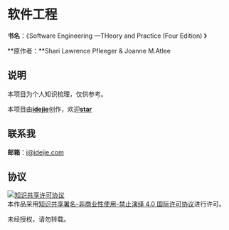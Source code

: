 # 软件工程

**书名**：《Software Engineering —THeory and Practice (Four Edition) 》

**原作者：**Shari Lawrence Pfleeger & Joanne M.Atlee



## 说明

本项目为个人知识梳理，仅供参考。

本项目由[**idejie**](https://github.com/YangDejie)创作，欢迎[**star**]()



## 联系我

**邮箱**：i@idejie.com



## 协议

<a rel="license" href="http://creativecommons.org/licenses/by-nc-nd/4.0/"><img alt="知识共享许可协议" style="border-width:0" src="https://i.creativecommons.org/l/by-nc-nd/4.0/88x31.png" /></a><br />本作品采用<a rel="license" href="http://creativecommons.org/licenses/by-nc-nd/4.0/">知识共享署名-非商业性使用-禁止演绎 4.0 国际许可协议</a>进行许可。

未经授权，请勿转载。